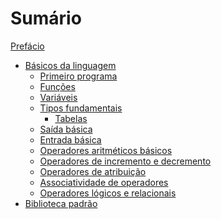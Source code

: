 # Sumário

[Prefácio](./prefacio.md)

- [Básicos da linguagem](./introducao.md)
  - [Primeiro programa](./introducao/primeiro_programa.md)
  - [Funções](./introducao/funcoes.md)
  - [Variáveis](./introducao/variaveis.md)
  - [Tipos fundamentais](./introducao/tipos_fundamentais.md)
    - [Tabelas](./introducao/tipos_tabelas.md)
  - [Saída básica](./introducao/saida.md)
  - [Entrada básica](./introducao/entrada.md)
  - [Operadores aritméticos básicos](./introducao/ops_aritmeticos.md)
  - [Operadores de incremento e decremento]()
  - [Operadores de atribuição]()
  - [Associatividade de operadores]()
  - [Operadores lógicos e relacionais]()
- [Biblioteca padrão]()
